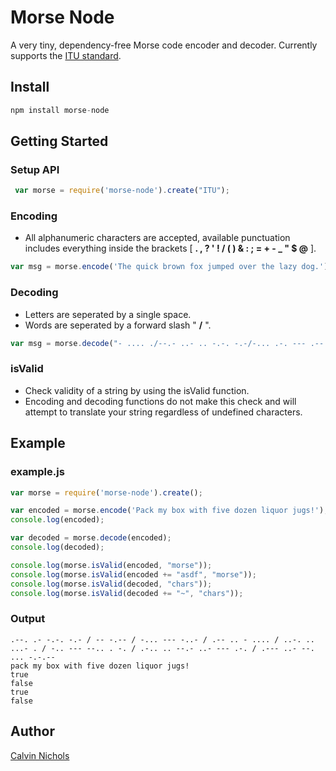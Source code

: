 Morse Node
==========

A very tiny, dependency-free Morse code encoder and decoder.
Currently supports the [ITU standard](https://en.wikipedia.org/wiki/Morse_code#International_Morse_Code).

Install
-------

```javascript
npm install morse-node
```

Getting Started
---------------

### Setup API
```javascript
 var morse = require('morse-node').create("ITU");
```

### Encoding

 - All alphanumeric characters are accepted, available punctuation includes everything inside the brackets [ **. , ? ' ! / ( ) & : ; = + - _ " $ @** ].

```javascript
var msg = morse.encode('The quick brown fox jumped over the lazy dog.');
```

### Decoding

 - Letters are seperated by a single space.
 - Words are seperated by a forward slash " **/** ".

```javascript
var msg = morse.decode("- .... ./--.- ..- .. -.-. -.-/-... .-. --- .-- -./..-. --- -..-/.--- ..- -- .--. . -../--- ...- . .-./- .... ./.-.. .- --.. -.--/-.. --- --. .-.-.-");
```

### isValid

 - Check validity of a string by using the isValid function.
 - Encoding and decoding functions do not make this check and will attempt to translate your string regardless of undefined characters.

Example
-------

### example.js

```javascript
var morse = require('morse-node').create();

var encoded = morse.encode('Pack my box with five dozen liquor jugs!');
console.log(encoded);

var decoded = morse.decode(encoded);
console.log(decoded);

console.log(morse.isValid(encoded, "morse"));
console.log(morse.isValid(encoded += "asdf", "morse"));
console.log(morse.isValid(decoded, "chars"));
console.log(morse.isValid(decoded += "~", "chars"));
```

### Output

```
.--. .- -.-. -.- / -- -.-- / -... --- -..- / .-- .. - .... / ..-. .. ...- . / -.. --- --.. . -. / .-.. .. --.- ..- --- .-. / .--- ..- --. ... -.-.--
pack my box with five dozen liquor jugs!
true
false
true
false
```

Author
------
[Calvin Nichols](https://github.com/calvindn)